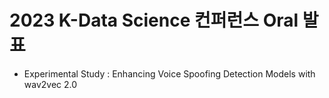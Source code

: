 # 2023 K-Data Science 컨퍼런스 Oral 발표
- Experimental Study : Enhancing Voice Spoofing Detection Models with wav2vec 2.0
